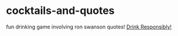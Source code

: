 # cocktails-and-quotes #
fun drinking game involving ron swanson quotes!
[Drink Responsibly!](https://sad-snyder-9636a4.netlify.app/)
